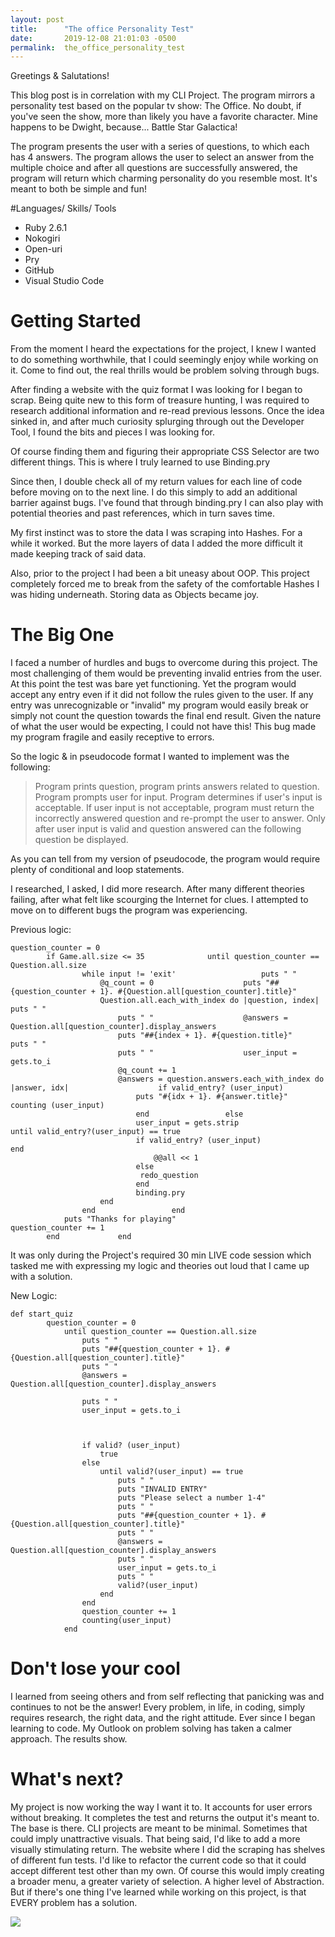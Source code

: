 ```yaml
---
layout: post
title:      "The office Personality Test"
date:       2019-12-08 21:01:03 -0500
permalink:  the_office_personality_test
---
```



Greetings & Salutations!

This blog post is in correlation with my CLI Project. The program mirrors a personality test based on the popular tv show: The Office. No doubt, if you've seen the show, more than likely you have a favorite character. Mine happens to be Dwight, because... Battle Star Galactica!

The program presents the user with a series of questions, to which each has 4 answers. The program allows the user to select an answer from the multiple choice and after all questions are successfully answered, the program will return which charming personality do you resemble most. It's meant to both be simple and fun!

#Languages/ Skills/ Tools

* Ruby 2.6.1
* Nokogiri 
* Open-uri
* Pry
* GitHub
* Visual Studio Code

# Getting Started
From the moment I heard the expectations for the project, I knew I wanted to do something worthwhile, that I could seemingly enjoy while working on it. Come to find out, the real thrills would be problem solving through bugs. 

After finding a website with the quiz format I was looking for I began to scrap. Being quite new to this form of treasure hunting, I was required to research additional information and re-read previous lessons. Once the idea sinked in, and after much curiosity splurging through out the Developer Tool, I found the bits and pieces I was looking for. 

Of course finding them and figuring their appropriate CSS Selector are two different things. This is where I truly learned to use Binding.pry

Since then, I double check all of my return values for each line of code before moving on to the next line. I do this simply to add an additional barrier against bugs. I've found that through binding.pry I can also play with potential theories and past references, which in turn saves time.

My first instinct was to store the data I was scraping into Hashes. For a while it worked. But the more layers of data I added the more difficult it made keeping track of said data. 

Also, prior to the project I had been a bit uneasy about OOP. This project completely forced me to break from the safety of the comfortable Hashes I was hiding underneath. Storing data as Objects became joy. 

# The Big One
I faced a number of hurdles and bugs to overcome during this project. The most challenging of them would be preventing invalid entries from the user. At this point the test was bare yet functioning. Yet the program would accept any entry even if it did not follow the rules given to the user. If any entry was unrecognizable or "invalid" my program would easily break or simply not count the question towards the final end result. Given the nature of what the user would be expecting, I could not have this! This bug made my program fragile and easily receptive to errors. 

So the logic & in pseudocode format I wanted to implement was the following:

> Program prints question, program prints answers related to question. Program prompts user for input. Program determines if user's input is acceptable. If user input is not acceptable, program must return the incorrectly answered question and re-prompt the user to answer. Only after user input is valid and question answered can the following question be displayed.
> 

As you can tell from my version of pseudocode, the program would require plenty of conditional and loop statements.

I researched, I asked, I did more research. After many different theories failing, after what felt like scourging the Internet for clues. I attempted to move on to different bugs the program was experiencing.

Previous logic:

```
question_counter = 0
        if Game.all.size <= 35 	            until question_counter == Question.all.size
                while input != 'exit' 	                puts " "
                    @q_count = 0	                puts "##{question_counter + 1}. #{Question.all[question_counter].title}"
                    Question.all.each_with_index do |question, index|	                puts " "
                        puts " "	                @answers = Question.all[question_counter].display_answers
                        puts "##{index + 1}. #{question.title}"	                puts " "
                        puts " "	                user_input = gets.to_i
                        @q_count += 1 	
                        @answers = question.answers.each_with_index do |answer, idx|	                if valid_entry? (user_input)
                            puts "#{idx + 1}. #{answer.title}"	                    counting (user_input)
                            end	                else
                            user_input = gets.strip	                    until valid_entry?(user_input) == true                                                 
                            if valid_entry? (user_input)	                    end    
                                @@all << 1	
                            else	
                             redo_question	
                            end	
                            binding.pry	
                    end	
                end	                end
            puts "Thanks for playing"	                question_counter += 1
        end	            end  
```

It was only during the Project's required 30 min LIVE code session which tasked me with expressing my logic and theories out loud that I came up with a solution.

New Logic:

```
def start_quiz
        question_counter = 0
            until question_counter == Question.all.size
                puts " "
                puts "##{question_counter + 1}. #{Question.all[question_counter].title}"
                puts " "
                @answers = Question.all[question_counter].display_answers
                
                puts " "
                user_input = gets.to_i
                


                if valid? (user_input)
                    true
                else
                    until valid?(user_input) == true                                                 
                        puts " "
                        puts "INVALID ENTRY"
                        puts "Please select a number 1-4"
                        puts " "
                        puts "##{question_counter + 1}. #{Question.all[question_counter].title}"
                        puts " "
                        @answers = Question.all[question_counter].display_answers
                        puts " "
                        user_input = gets.to_i
                        puts " "
                        valid?(user_input)
                    end   
                end
                question_counter += 1
                counting(user_input)
            end  
```

# Don't lose your cool
I learned from seeing others and from self reflecting that panicking was and continues to not be the answer! Every problem, in life, in coding, simply requires research, the right data, and the right attitude. Ever since I began learning to code. My Outlook on problem solving has taken a calmer approach. The results show.

# What's next?
My project is now working the way I want it to. It accounts for user errors without breaking. It completes the test and returns the output it's meant to. The base is there. CLI projects are meant to be minimal. Sometimes that could imply unattractive visuals. That being said, I'd like to add a more visually stimulating return. The website where I did the scraping has shelves of different fun tests. I'd like to refactor the current code so that it could accept different test other than my own. Of course this would imply creating a broader menu, a greater variety of selection. A higher level of Abstraction. But if there's one thing I've learned while working on this project, is that EVERY problem has a solution. 



![](http://blog.aryatra.com/wp-content/uploads/2017/02/Problem-Solving-Albert-Einstein-Quotes.jpghttp://)





